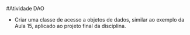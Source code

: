 #Atividade DAO




* Criar uma classe de acesso a objetos de dados, similar ao exemplo da Aula 15, aplicado ao projeto final da disciplina.
